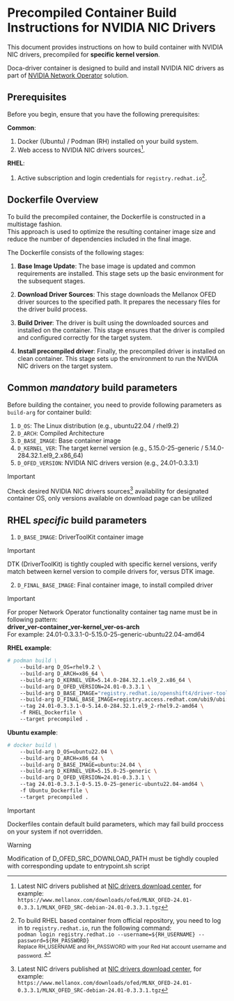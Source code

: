 # Precompiled Container Build Instructions for NVIDIA NIC Drivers

This document provides instructions on how to build container with NVIDIA NIC drivers, precompiled for **specific kernel version**.

Doca-driver container is designed to build and install NVIDIA NIC drivers as part of [NVIDIA Network Operator](https://github.com/Mellanox/network-operator?tab=readme-ov-file#nvidia-network-operator) solution.


## Prerequisites

Before you begin, ensure that you have the following prerequisites:

**Common**:
1. Docker (Ubuntu) / Podman (RH) installed on your build system.
2. Web access to NVIDIA NIC drivers sources[^1].


**RHEL**:
1. Active subscription and login credentials for `registry.redhat.io`[^2].

## Dockerfile Overview

To build the precompiled container, the Dockerfile is constructed in a multistage fashion.  
This approach is used to optimize the resulting container image size and reduce the number of dependencies included in the final image.  

The Dockerfile consists of the following stages:

1. **Base Image Update**: The base image is updated and common requirements are installed. This stage sets up the basic environment for the subsequent stages.

2. **Download Driver Sources**: This stage downloads the Mellanox OFED driver sources to the specified path. It prepares the necessary files for the driver build process.

3. **Build Driver**: The driver is built using the downloaded sources and installed on the container. This stage ensures that the driver is compiled and configured correctly for the target system.

4. **Install precompiled driver**: Finally, the precompiled driver is installed on clean container. This stage sets up the environment to run the NVIDIA NIC drivers on the target system.


## Common _mandatory_ build parameters
Before building the container, you need to provide following parameters as `build-arg` for container build:
1. `D_OS`: The Linux distribution (e.g., ubuntu22.04 / rhel9.2)
2. `D_ARCH`: Compiled Architecture
3. `D_BASE_IMAGE`: Base container image
4. `D_KERNEL_VER`: The target kernel version (e.g., 5.15.0-25-generic / 5.14.0-284.32.1.el9_2.x86_64)
5. `D_OFED_VERSION`: NVIDIA NIC drivers version (e.g., 24.01-0.3.3.1)
>[!IMPORTANT]
>Check desired NVIDIA NIC drivers sources[^1] availability for designated container OS, only versions available on download page can be utilized  

## RHEL _specific_ build parameters
1. `D_BASE_IMAGE`: DriverToolKit container image
>[!IMPORTANT]
>DTK (DriverToolKit) is tightly coupled with specific kernel versions, verify match between kernel version to compile drivers for, versus DTK image.

2. `D_FINAL_BASE_IMAGE`: Final container image, to install compiled driver

>[!IMPORTANT]
>For proper Network Operator functionality container tag name must be in following pattern:  
>**driver_ver-container_ver-kernel_ver-os-arch**  
>For example: 24.01-0.3.3.1-0-5.15.0-25-generic-ubuntu22.04-amd64  

**RHEL example**:
```bash
# podman build \  
    --build-arg D_OS=rhel9.2 \  
    --build-arg D_ARCH=x86_64 \  
    --build-arg D_KERNEL_VER=5.14.0-284.32.1.el9_2.x86_64 \  
    --build-arg D_OFED_VERSION=24.01-0.3.3.1 \  
    --build-arg D_BASE_IMAGE="registry.redhat.io/openshift4/driver-toolkit-rhel9:v4.13.0-202309112001.p0.gd719bdc.assembly.stream" \  
    --build-arg D_FINAL_BASE_IMAGE=registry.access.redhat.com/ubi9/ubi:latest \  
    --tag 24.01-0.3.3.1-0-5.14.0-284.32.1.el9_2-rhel9.2-amd64 \  
    -f RHEL_Dockerfile \  
    --target precompiled .
```

**Ubuntu example**:
```bash
# docker build \  
    --build-arg D_OS=ubuntu22.04 \  
    --build-arg D_ARCH=x86_64 \  
    --build-arg D_BASE_IMAGE=ubuntu:24.04 \  
    --build-arg D_KERNEL_VER=5.15.0-25-generic \  
    --build-arg D_OFED_VERSION=24.01-0.3.3.1 \  
    --tag 24.01-0.3.3.1-0-5.15.0-25-generic-ubuntu22.04-amd64 \  
    -f Ubuntu_Dockerfile \  
    --target precompiled .
```

>[!IMPORTANT]
>Dockerfiles contain default build parameters, which may fail build proccess on your system if not overridden.

>[!WARNING]
>Modification of D_OFED_SRC_DOWNLOAD_PATH must be tighdly coupled with corresponding update to entrypoint.sh script


[^1]: Latest NIC drivers published at [NIC drivers download center](https://network.nvidia.com/products/infiniband-drivers/linux/mlnx_ofed/), for example:  
  `https://www.mellanox.com/downloads/ofed/MLNX_OFED-24.01-0.3.3.1/MLNX_OFED_SRC-debian-24.01-0.3.3.1.tgz`

[^2]: To build RHEL based container from official repository, you need to log in to `registry.redhat.io`, run the following command:  
`podman login registry.redhat.io --username=${RH_USERNAME} --password=${RH_PASSWORD}`  
<sub> Replace RH_USERNAME and RH_PASSWORD with your Red Hat account username and password. </sub>